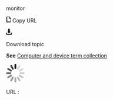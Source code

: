 # 

monitor

![Copy URL](media/monitor/Copy.png)
Copy URL

![Download](media/monitor/Download.png)

Download topic

**See** [Computer and device term collection](https://worldready.cloudapp.net/Styleguide/Read?id=2700&topicid=26597)

![In progress](media/monitor/activity-large.gif)

URL :
